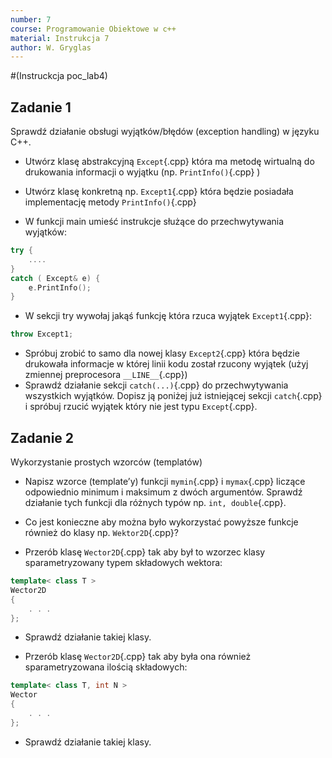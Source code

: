 ```yaml
---
number: 7
course: Programowanie Obiektowe w c++
material: Instrukcja 7
author: W. Gryglas
---
```


#(Instruckcja poc_lab4)

## Zadanie 1
Sprawdź działanie obsługi wyjątków/błędów (exception handling) w języku C++.

* Utwórz klasę abstrakcyjną `Except`{.cpp} która ma metodę wirtualną do drukowania informacji o wyjątku (np. `PrintInfo()`{.cpp} )

* Utwórz klasę konkretną np. `Except1`{.cpp} która będzie posiadała implementację metody `PrintInfo()`{.cpp}

* W funkcji main umieść instrukcje służące do przechwytywania wyjątków:
```cpp
try {
	....
}
catch ( Except& e) {
	e.PrintInfo();
}
```

* W sekcji try wywołaj jakąś funkcję która rzuca wyjątek `Except1`{.cpp}:
```cpp
throw Except1;
```

* Spróbuj zrobić to samo dla nowej klasy `Except2`{.cpp} która będzie drukowała informacje w której linii kodu został rzucony wyjątek (użyj zmiennej preprocesora `__LINE__`{.cpp})
* Sprawdź działanie sekcji `catch(...)`{.cpp} do przechwytywania wszystkich wyjątków. Dopisz ją poniżej już istniejącej sekcji `catch`{.cpp} i spróbuj rzucić wyjątek który nie jest typu `Except`{.cpp}.

## Zadanie 2
Wykorzystanie prostych wzorców (templatów)

* Napisz wzorce (template’y) funkcji `mymin`{.cpp} i `mymax`{.cpp} liczące odpowiednio minimum i maksimum z dwóch argumentów. Sprawdź działanie tych funkcji dla różnych typów np. `int, double`{.cpp}.

* Co jest konieczne aby można było wykorzystać powyższe funkcje również do klasy np. `Wektor2D`{.cpp}?

* Przerób klasę `Wector2D`{.cpp} tak aby był to wzorzec klasy sparametryzowany typem składowych wektora:
```cpp
template< class T >
Wector2D
{
	. . .
};
```

* Sprawdź działanie takiej klasy.

* Przerób klasę `Wector2D`{.cpp} tak aby była ona również sparametryzowana ilością składowych:
```cpp
template< class T, int N >
Wector
{
	. . .
};
```

* Sprawdź działanie takiej klasy.








